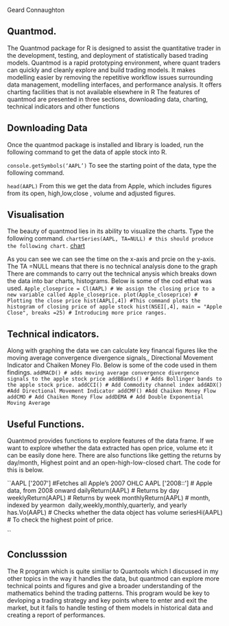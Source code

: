 Geard Connaughton
## Quantmod.
The Quantmod package for R is designed to assist the quantitative trader in the development, testing, 
and deployment of statistically based trading models.
Quantmod is a rapid prototyping environment, where quant traders can quickly and cleanly explore and build trading models.
It makes modelling easier by removing the repetitive workflow issues surrounding data management, modelling interfaces,
and performance analysis. 
It offers charting facilities that is not available elsewhere in R
The features of quantmod are presented in three sections, downloading data, charting, technical indicators and other functions

## Downloading Data

Once the quantmod package is installed and library is loaded, 
run the following command to get the data of apple stock into R.

``
console.getSymbols(‘AAPL’)
``
To see the starting point of the data, type the following command.

``
head(AAPL)
``
From this we get the data from Apple, which includes figures from its open, high,low,close , volume and adjusted figures.

## Visualisation

The beauty of quantmod lies in its ability to visualize the charts.
Type the following command.
``
chartSeries(AAPL, TA=NULL) # this should produce the following chart.
``
[chart](https://www.quantmod.com/gallery/charts/candleChart-black.png)

As you can see we can see the time on the x-axis and prcie on the y-axis. The TA =NULL means that there is no technical analysis done to the graph
There are commands to carry out the technical anysis which breaks down the data into bar charts, histograms. 
Below is some of the cod ethat was used.
``
Apple_closeprice = Cl(AAPL) # We assign the closing price to a new variable called Apple_closeprice.
plot(Apple_closeprice) # Plotting the close price
hist(AAPL[,4]) #This command plots the histogram of closing price of apple stock
hist(NSEI[,4], main = "Apple Close", breaks =25) # Introducing more price ranges.
``
## Technical indicators.

Along with graphing the data we can calculate key financal figures like the moving average convergence divergence signals,, Directional Movement Indicator and Chaiken Money Flo.
Below is some of the code used in them findings.
``
addMACD() # adds moving average convergence divergence signals to the apple stock price
addBBands() # Adds Bollinger bands to the apple stock price.
addCCI() # Add Commodity channel index
addADX() #Add Directional Movement Indicator
addCMF() #Add Chaiken Money Flow
addCMO # Add Chaiken Money Flow
addDEMA # Add Double Exponential Moving Average
``

## Useful Functions.
Quantmod provides functions to explore features of the data frame. 
If we  want to explore whether the data extracted has open price, volume etc it can be easily done here.
There are also functions like getting the returns by day/month, Highest point and an open-high-low-closed chart.
The code for this is below.

``AAPL ['2007'] #Fetches all Apple’s 2007 OHLC
AAPL ['2008::'] # Apple data, from 2008 onward
dailyReturn(AAPL) # Returns by day
weeklyReturn(AAPL) # Returns by week
monthlyReturn(AAPL) # month, indexed by yearmon  daily,weekly,monthly,quarterly, and yearly
has.Vo(AAPL) # Checks whether the data object has volume
seriesHi(AAPL) # To check the highest point of price.

``
## Conclusssion
The R program which is quite similiar to Quantools which I discussed in my other topics in the way it handles the data, but quantmod can explore more technical points and figures and give a broader understanding of the mathematics behind the trading patterns.
This program would be key to devloping a trading strategy and key points where to enter and exit the market, but it fails to handle testing of them models in historical data and creating a report of performances.
